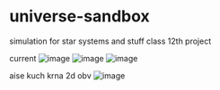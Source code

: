 # universe-sandbox

simulation for star systems and stuff
class 12th project

current
![image](https://user-images.githubusercontent.com/110682161/209441385-e3856669-1b66-4815-b595-6cfdb00d43bd.png)
![image](https://user-images.githubusercontent.com/110682161/209441396-eaff1bf9-c091-4b49-8cdb-68e40b75cce9.png)
![image](https://user-images.githubusercontent.com/110682161/209477815-b45dd865-14e5-422c-bdea-754917ed8b03.png)



aise kuch krna 2d obv
![image](https://user-images.githubusercontent.com/110682161/207919173-f9f6e611-be7d-4357-8afd-9ddf7f7a3124.png)
